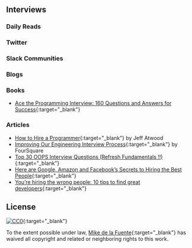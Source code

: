 ## Interviews
### Daily Reads

### Twitter

### Slack Communities

### Blogs

### Books
- [Ace the Programming Interview: 160 Questions and Answers for Success](){:target="_blank"}

### Articles
- [How to Hire a Programmer](https://blog.codinghorror.com/how-to-hire-a-programmer/){:target="_blank"} by Jeff Atwood
- [Improving Our Engineering Interview Process](https://engineering.foursquare.com/improving-our-engineering-interview-process-106173ba25a9#.ez3xz9f0w){:target="_blank"} by FourSquare
- [Top 30 OOPS Interview Questions (Refresh Fundamentals !!)](http://www.csharpstar.com/top-30-oops-interview-questions/){:target="_blank"}
- [Here are Google, Amazon and Facebook’s Secrets to Hiring the Best People](http://thecooperreview.com/google-amazon-facebook-secrets-hiring-best-people){:target="_blank"}
- [You’re hiring the wrong people: 10 tips to find great developers](https://blogs.endjin.com/2015/03/youre-hiring-the-wrong-people-10-tips-to-find-great-developers/){:target="_blank"}
## License

[![CC0](https://mirrors.creativecommons.org/presskit/buttons/88x31/svg/cc-zero.svg)](https://creativecommons.org/publicdomain/zero/1.0/){:target="_blank"}

To the extent possible under law, [Mike de la Fuente](http://twitter.highfiveboom.com){:target="_blank"} has waived all copyright and related or neighboring rights to this work.